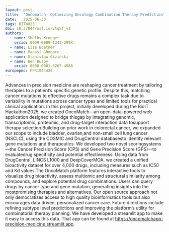```yaml
---
layout: post
title:  "Oncomatch- Optimizing Oncology Combination Therapy Prediction"
date:   2025-06-30
tags: BITWH25
doi: 10.37044/osf.io/vtq5f_v1
authors:
  - name: Shelby Kroeger
    orcid: 0009-0009-1343-299X
  - name: Lisa Boatner
  - name: Manasi Ghogare
  - name: Stanisław Giziński
  - name: Ben Busby
    orcid: 0000-0001-5267-4988
europepmc: PPR1044434
---
```


Advances in precision medicine are reshaping cancer treatment by tailoring therapies to a patient’s specific genetic profile. Despite this,
matching cancer mutations to effective drugs remains a complex task due to variability in mutations across cancer types and limited tools
for practical clinical application. In this project, initially developed during the BioIT Hackathon2025, we created OncoMatch—an
open-data-powered web application designed to bridge thisgap by integrating genomic, transcriptomic, proteomic, and drug-target
interaction data tosupport therapy selection.Building on prior work in colorectal cancer, we expanded our scope to include bladder,
ovarian,and non-small cell lung cancer (NSCLC), using the COSMIC and DrugCentral databasesto identify relevant gene mutations and
therapeutics. We developed two novel scoringsystems—the Cancer Precision Score (CPS) and Gene Precision Score (GPS)—to evaluatedrug
specificity and potential effectiveness. Using data from DrugCentral, LINCS L1000,and DeepCoverMOA, we created a unified bioactivity
dataset for over 4,000 drugs, including measures such as IC50 and Kd values.The OncoMatch platform features interactive tools to
visualize drug bioactivity, assess multiomic and structural similarity among compounds, and explore potential drug combinations.
Users can query drugs by cancer type and gene mutation, generating insights into the mostpromising therapies and alternatives.
Our open source approach not only democratizes access to high quality bioinformatics tools but also encourages data driven, personalized
cancer care. Future directions include refining subtype level predictions and improving the platform’s utility for combinatorial therapy
planning. We have developed a streamlit app to make it easy to access this data. That app can be
found at https://oncomatchapp-precision-medicine.streamlit.app.

